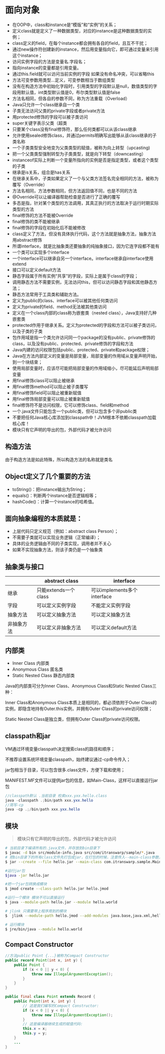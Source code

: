 # 面向对象


- 在OOP中，class和instance是“模版”和“实例”的关系；
- 定义class就是定义了一种数据类型，对应的instance是这种数据类型的实例；
- class定义的field，在每个instance都会拥有各自的field，且互不干扰；
- 通过new操作符创建新的instance，然后用变量指向它，即可通过变量来引用这个instance；
- 访问实例字段的方法是变量名.字段名；
- 指向instance的变量都是引用变量。
- 通过this.field就可以访问当前实例的字段 如果没有命名冲突，可以省略this
- 方法可变参数用类型...定义，可变参数相当于数组类型
- 没有在构造方法中初始化字段时，引用类型的字段默认是null，数值类型的字段用默认值，int类型默认值是0，布尔类型默认值是false
- 方法名相同，但各自的参数不同，称为方法重载（Overload）
- Java只允许一个class继承自一个类
- 子类无法访问父类的private字段或者private方法
- 用protected修饰的字段可以被子类访问
- super关键字表示父类（超类
- 只要某个class没有final修饰符，那么任何类都可以从该class继承
- 允许使用sealed修饰class，并通过permits明确写出能够从该class继承的子类名称
- 一个子类类型安全地变为父类类型的赋值，被称为向上转型（upcasting)
- 把一个父类类型强制转型为子类类型，就是向下转型（downcasting）
- instanceof实际上判断一个变量所指向的实例是否是指定类型，或者这个类型的子类
- 继承是is关系，组合是has关系
- 在继承关系中，子类如果定义了一个与父类方法签名完全相同的方法，被称为覆写（Override）
- 方法名相同，方法参数相同，但方法返回值不同，也是不同的方法
- @Override可以让编译器帮助检查是否进行了正确的覆写
- 多态是指，针对某个类型的方法调用，其真正执行的方法取决于运行时期实际类型的方法
- final修饰的方法不能被Override
- final修饰的类不能被继承
- final修饰的字段在初始化后不能被修改
- class定义了方法，但没有具体执行代码，这个方法就是抽象方法，抽象方法用abstract修饰
- 所谓interface，就是比抽象类还要抽象的纯抽象接口，因为它连字段都不能有
- 一个类可以实现多个interface
- 一个interface可以继承自另一个interface。interface继承自interface使用extend
- 接口可以定义default方法
- 静态字段属于所有实例“共享”的字段，实际上是属于class的字段；
- 调用静态方法不需要实例，无法访问this，但可以访问静态字段和其他静态方法；
- 静态方法常用于工具类和辅助方法。
- 定义为public的class、interface可以被其他任何类访问
- 定义为private的field、method无法被其他类访问
- 定义在一个class内部的class称为嵌套类（nested class），Java支持好几种嵌套类
- protected作用于继承关系。定义为protected的字段和方法可以被子类访问，以及子类的子类
- 包作用域是指一个类允许访问同一个package的没有public、private修饰的class，以及没有public、protected、private修饰的字段和方法
- Java内建的访问权限包括public、protected、private和package权限；
- Java在方法内部定义的变量是局部变量，局部变量的作用域从变量声明开始，到一个块结束；
- 使用局部变量时，应该尽可能把局部变量的作用域缩小，尽可能延后声明局部变量
- 用final修饰class可以阻止被继承
- 用final修饰method可以阻止被子类覆写
- 用final修饰field可以阻止被重新赋值
- 用final修饰局部变量可以阻止被重新赋值
- final修饰符不是访问权限，它可以修饰class、field和method
- 一个.java文件只能包含一个public类，但可以包含多个非public类
- 不要把任何Java核心库添加到classpath中！JVM根本不依赖classpath加载核心库！
- 模块只有它声明的导出的包，外部代码才被允许访问

## 构造方法

由于构造方法是如此特殊，所以构造方法的名称就是类名


## Object定义了几个重要的方法
- toString()：把instance输出为String；
- equals()：判断两个instance是否逻辑相等；
- hashCode()：计算一个instance的哈希值。

## 面向抽象编程的本质就是：

- 上层代码只定义规范（例如：abstract class Person）；
- 不需要子类就可以实现业务逻辑（正常编译）；
- 具体的业务逻辑由不同的子类实现，调用者并不关心
- 如果不实现抽象方法，则该子类仍是一个抽象类

## 抽象类与接口

| | abstract class  | interface|
| -- | -- | -- |
|继承  | 只能extends一个class  | 可以implements多个interface|
|字段  | 可以定义实例字段  | 不能定义实例字段|
|抽象方法  | 可以定义抽象方法  | 可以定义抽象方法|
|非抽象方法  | 可以定义非抽象方法 | 	可以定义default方法|


## 内部类
- Inner Class 内部类
- Anonymous Class 匿名类
- Static Nested Class 静态内部类

Java的内部类可分为Inner Class、Anonymous Class和Static Nested Class三种：

Inner Class和Anonymous Class本质上是相同的，都必须依附于Outer Class的实例，即隐含地持有Outer.this实例，并拥有Outer Class的private访问权限；

Static Nested Class是独立类，但拥有Outer Class的private访问权限。

## classpath和jar
VM通过环境变量classpath决定搜索class的路径和顺序；

不推荐设置系统环境变量classpath，始终建议通过-cp命令传入；

jar包相当于目录，可以包含很多.class文件，方便下载和使用；

MANIFEST.MF文件可以提供jar包的信息，如Main-Class，这样可以直接运行jar包

```java
//classpath默认 .当前目录 检索xxx.yxx.hello.class
java -classpath .;bin/path xxx.yxx.hello
//简写-cp
java -cp .;/bin/path xxx.yxx.hello
```


## 模块

> 模块只有它声明的导出的包，外部代码才被允许访问

```sh
# 当前目录下编译所有的.java文件，并存放到bin目录下
$ javac -d bin src/module-info.java src/com/itranswarp/sample/*.java
# 把bin目录下的所有class文件先打包成jar，在打包的时候，注意传入--main-class参数，让这个jar包能自己定位main方法所在的类
$ jar --create --file hello.jar --main-class com.itranswarp.sample.Main -C bin .

#运行jar包
$java -jar hello.jar

#把一个jar包转换成模块
$ jmod create --class-path hello.jar hello.jmod

#运行一个模块 模块不可以直接运行
$ java --module-path hello.jar --module hello.world

# jlink 只需要带上程序用到的模块
$  jlink --module-path hello.jmod --add-modules java.base,java.xml,hello.world --output jre/

# 运行模块
$ jre/bin/java --module hello.world
```


##  Compact Constructor

```java
//方法public Point {...}被称为Compact Constructor
public record Point(int x, int y) {
    public Point {
        if (x < 0 || y < 0) {
            throw new IllegalArgumentException();
        }
    }
}

public final class Point extends Record {
    public Point(int x, int y) {
        // 这是我们编写的Compact Constructor:
        if (x < 0 || y < 0) {
            throw new IllegalArgumentException();
        }
        // 这是编译器继续生成的赋值代码:
        this.x = x;
        this.y = y;
    }
    ...
}
```